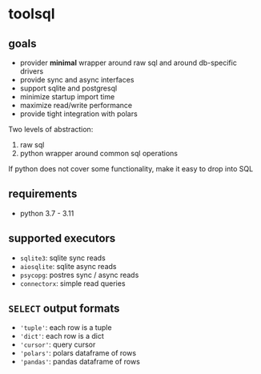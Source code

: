 # toolsql

## goals
- provider **minimal** wrapper around raw sql and around db-specific drivers
- provide sync and async interfaces
- support sqlite and postgresql
- minimize startup import time
- maximize read/write performance
- provide tight integration with polars


Two levels of abstraction:
1. raw sql
2. python wrapper around common sql operations

If python does not cover some functionality, make it easy to drop into SQL

## requirements
- python 3.7 - 3.11


## supported executors
- `sqlite3`: sqlite sync reads
- `aiosqlite`: sqlite async reads
- `psycopg`: postres sync / async reads
- `connectorx`: simple read queries


## `SELECT` output formats
- `'tuple'`: each row is a tuple
- `'dict'`: each row is a dict
- `'cursor'`: query cursor
- `'polars'`: polars dataframe of rows
- `'pandas'`: pandas dataframe of rows

